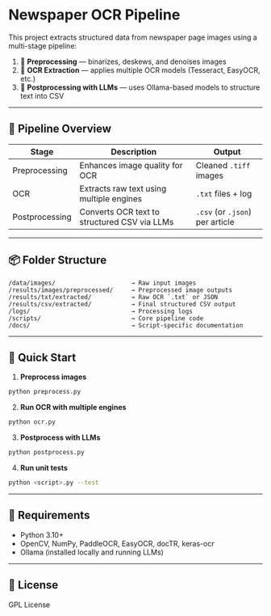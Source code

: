 # Newspaper OCR Pipeline
This project extracts structured data from newspaper page images using a multi-stage pipeline:
1. 🧼 **Preprocessing** — binarizes, deskews, and denoises images
2. 🧠 **OCR Extraction** — applies multiple OCR models (Tesseract, EasyOCR, etc.)
3. 🤖 **Postprocessing with LLMs** — uses Ollama-based models to structure text into CSV

---

## 🔁 Pipeline Overview

| Stage         | Description                                        | Output                            |
|---------------|----------------------------------------------------|-----------------------------------|
| Preprocessing | Enhances image quality for OCR                    | Cleaned `.tiff` images            |
| OCR           | Extracts raw text using multiple engines          | `.txt` files + log                |
| Postprocessing| Converts OCR text to structured CSV via LLMs      | `.csv` (or `.json`) per article   |

---

## 📦 Folder Structure

```
/data/images/                     → Raw input images
/results/images/preprocessed/     → Preprocessed image outputs
/results/txt/extracted/           → Raw OCR `.txt` or JSON
/results/csv/extracted/           → Final structured CSV output
/logs/                            → Processing logs
/scripts/                         → Core pipeline code
/docs/                            → Script-specific documentation
```

---

## 🚀 Quick Start

1. **Preprocess images**
```bash
python preprocess.py
```

2. **Run OCR with multiple engines**
```bash
python ocr.py
```

3. **Postprocess with LLMs**
```bash
python postprocess.py
```

4. **Run unit tests**
```bash
python <script>.py --test
```

---

## 🧪 Requirements

- Python 3.10+
- OpenCV, NumPy, PaddleOCR, EasyOCR, docTR, keras-ocr
- Ollama (installed locally and running LLMs)

---

## 🧾 License
GPL License